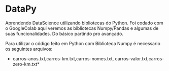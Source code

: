 # DataPy
Aprendendo DataScience utilizando bibliotecas do Python. Foi codado com o GoogleColab aqui veremos as bibliotecas Numpy/Pandas e algumas de suas funcionalidades. Do básico partindo pro avançado.

Para utilizar o código feito em Python com Biblioteca Numpy é necessario os seguintes arquivos:
* carros-anos.txt,carros-km.txt,carros-nomes.txt, carros-valor.txt,carros-zero-km.txt*

